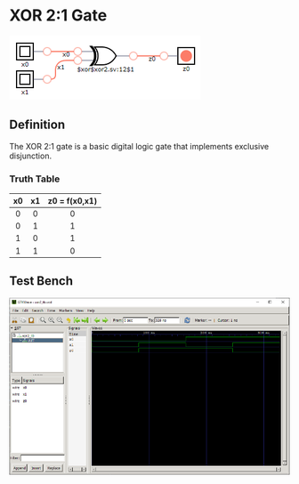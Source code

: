 # XOR 2:1 Gate

![xor2 synthesis](./synthesis.png "XOR 2:1 Synthesis")

## Definition
The XOR 2:1 gate is a basic digital logic gate that implements exclusive disjunction. 

### Truth Table
|x0 | x1 |z0 = f(x0,x1)|
|:---:|:---:|:---:|
|0| 0| 0|
|0| 1| 1|
|1| 0| 1|
|1| 1| 0|

## Test Bench
![xor2 tb](./xor2_tb.png "XOR 2:1 Test Bench")
